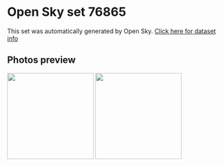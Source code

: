# Open Sky set 76865
This set was automatically generated by Open Sky.
[Click here for dataset info](https://github.com/awesomelewis2007/opensky/blob/master/dataset/76865/info.json)
## Photos preview
<img src="https://raw.githubusercontent.com/awesomelewis2007/opensky/master/dataset/76865/photos.gif" width="200px"/>
<img src="https://raw.githubusercontent.com/awesomelewis2007/opensky/master/dataset/76865/photos_bw.gif" width="200px"/>
